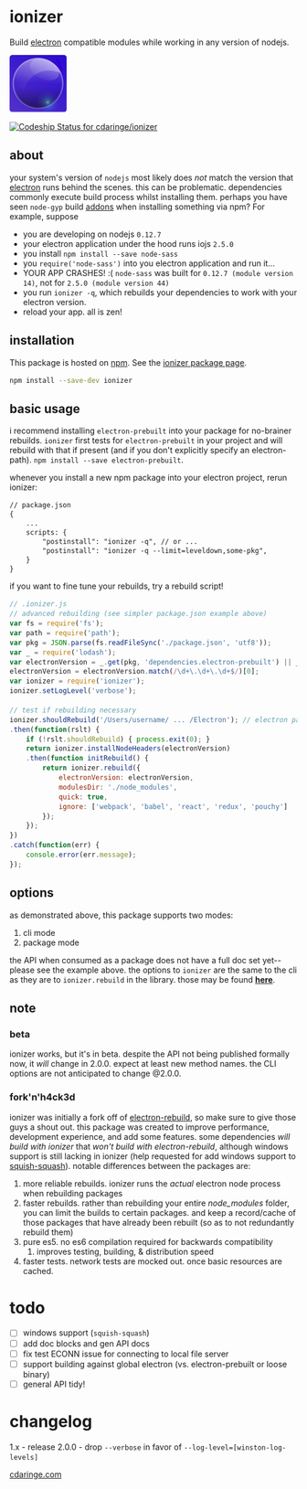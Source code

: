 # ionizer

Build [electron](atom/electron) compatible modules while working in any version of nodejs.

<img width="100px" height="100px" src="img/ionizer_rounded.png"></img>

[ ![Codeship Status for cdaringe/ionizer](https://codeship.com/projects/f1c1b6b0-7bb1-0133-ed8b-3a9edbaef368/status?branch=master)](https://codeship.com/projects/119677)

## about
your system's version of `nodejs` most likely does _not_ match the version
that [electron](atom/electron) runs behind the scenes.  this can be problematic. dependencies commonly execute build process
whilst installing them.  perhaps you have seen `node-gyp` build [addons](https://nodejs.org/api/addons.html) when installing something via npm?
For example, suppose

- you are developing on nodejs `0.12.7`
- your electron application under the hood runs iojs `2.5.0`
- you install `npm install --save node-sass`
- you `require('node-sass')` into you electron application and run it...
- YOUR APP CRASHES! :(  `node-sass` was built for `0.12.7 (module version 14)`, not for `2.5.0 (module version 44)`
- you run `ionizer -q`, which rebuilds your dependencies to work with your electron version.
- reload your app.  all is zen!

## installation
This package is hosted on [npm](npm/npm).  See the [ionizer package page](https://www.npmjs.com/package/ionizer).

```sh
npm install --save-dev ionizer
```

## basic usage
i recommend installing `electron-prebuilt` into your package for no-brainer rebuilds.
`ionizer` first tests for `electron-prebuilt` in your project and will rebuild with that if present (and if you don't explicitly specify an electron-path). `npm install --save electron-prebuilt`.

whenever you install a new npm package into your electron project, rerun ionizer:

```json2
// package.json
{
    ...
    scripts: {
        "postinstall": "ionizer -q", // or ...
        "postinstall": "ionizer -q --limit=leveldown,some-pkg",
    }
}
```

if you want to fine tune your rebuilds, try a rebuild script!

```js
// .ionizer.js
// advanced rebuilding (see simpler package.json example above)
var fs = require('fs');
var path = require('path');
var pkg = JSON.parse(fs.readFileSync('./package.json', 'utf8'));
var _ = require('lodash');
var electronVersion = _.get(pkg, 'dependencies.electron-prebuilt') || _.get(pkg, 'electron-version');
electronVersion = electronVersion.match(/\d+\.\d+\.\d+$/)[0];
var ionizer = require('ionizer');
ionizer.setLogLevel('verbose');

// test if rebuilding necessary
ionizer.shouldRebuild('/Users/username/ ... /Electron'); // electron path, see node_modules/electron-prebuilt/path.txt
.then(function(rslt) {
    if (!rslt.shouldRebuild) { process.exit(0); }
    return ionizer.installNodeHeaders(electronVersion)
    .then(function initRebuild() {
        return ionizer.rebuild({
            electronVersion: electronVersion,
            modulesDir: './node_modules',
            quick: true,
            ignore: ['webpack', 'babel', 'react', 'redux', 'pouchy']
        });
    });
})
.catch(function(err) {
    console.error(err.message);
});

```

## options
as demonstrated above, this package supports two modes:

1. cli mode
1. package mode

the API when consumed as a package does not have a full doc set yet--please see the example above.  the options to `ionizer` are the same to the cli as they are to `ionizer.rebuild` in the library.  those may be found **[here](https://github.com/cdaringe/ionizer/blob/master/lib/cli.js#L21)**.

## note

### beta
ionizer works, but it's in beta.  despite the API not being published formally now,
it _will_ change in 2.0.0.  expect at least new method names.  the CLI options are not anticipated to change @2.0.0.

### fork'n'h4ck3d
ionizer was initially a fork off of [electron-rebuild](electronjs/electronjs-rebuild), so make sure to give those guys a shout out.  this package was created to improve performance, development experience, and add some features.  some dependencies _will build with ionizer_ that _won't build with electron-rebuild_, although windows support is still lacking in ionizer (help requested for add windows support to [squish-squash](https://github.com/cdaringe/squish-squash)).  notable differences between the packages are:

1. more reliable rebuilds.  ionizer runs the _actual_ electron node process when rebuilding packages
1. faster rebuilds.  rather than rebuilding your entire _node_modules_ folder, you can limit the builds to certain packages.  and keep a record/cache of those packages that have already been rebuilt (so as to not redundantly rebuild them)
1. pure es5. no es6 compilation required for backwards compatibility
    1. improves testing, building, & distribution speed
1. faster tests.  network tests are mocked out. once basic resources are cached.

# todo
- [ ] windows support (`squish-squash`)
- [ ] add doc blocks and gen API docs
- [ ] fix test ECONN issue for connecting to local file server
- [ ] support building against global electron (vs. electron-prebuilt or loose binary)
- [ ] general API tidy!

# changelog
1.x - release
2.0.0 - drop `--verbose` in favor of `--log-level=[winston-log-levels]`

[cdaringe.com](http://www.cdaringe.com)
